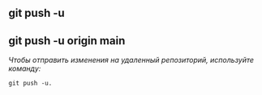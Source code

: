 ## **git push -u**

## git push -u origin main

*Чтобы отправить изменения на удаленный репозиторий, используйте команду:*

```bash-
git push -u.
```